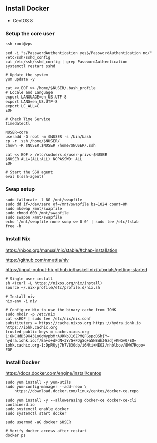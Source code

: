 ## Install Docker

* CentOS 8

### Setup the core user

```
ssh root@vps

sed -i "s/PasswordAuthentication yes$/PasswordAuthentication no/" /etc/ssh/sshd_config
cat /etc/ssh/sshd_config | grep PasswordAuthentication
systemctl restart sshd

# Update the system
yum update -y

cat << EOF >> /home/$NUSER/.bash_profile
# Locale and Language
export LANGUAGE=en_US.UTF-8
export LANG=en_US.UTF-8
export LC_ALL=C
EOF

# Check Time Service
timedatectl

NUSER=core
useradd -G root -m $NUSER -s /bin/bash
cp -r .ssh /home/$NUSER/
chown -R $NUSER.$NUSER /home/$NUSER/.ssh

cat << EOF > /etc/sudoers.d/user-privs-$NUSER
$NUSER ALL=(ALL:ALL) NOPASSWD: ALL
EOF

# Start the SSH agent
eval $(ssh-agent)
```

### Swap setup

```
sudo fallocate -l 8G /mnt/swapfile
sudo dd if=/dev/zero of=/mnt/swapfile bs=1024 count=8M
sudo mkswap /mnt/swapfile
sudo chmod 600 /mnt/swapfile
sudo swapon /mnt/swapfile
echo '/mnt/swapfile none swap sw 0 0' | sudo tee /etc/fstab
free -h
```

### Install Nix

https://nixos.org/manual/nix/stable/#chap-installation

https://github.com/nmattia/niv

https://input-output-hk.github.io/haskell.nix/tutorials/getting-started

```
# Single user install
sh <(curl -L https://nixos.org/nix/install)
source ~/.nix-profile/etc/profile.d/nix.sh

# Install niv
nix-env -i niv

# Configure Nix to use the binary cache from IOHK
sudo mkdir -p /etc/nix
cat <<EOF | sudo tee /etc/nix/nix.conf
substituters = https://cache.nixos.org https://hydra.iohk.io https://iohk.cachix.org
trusted-public-keys = cache.nixos.org-1:6NCHdD59X431o0gWypbMrAURkbJ16ZPMQFGspcDShjY= hydra.iohk.io:f/Ea+s+dFdN+3Y/G+FDgSq+a5NEWhJGzdjvKNGv0/EQ= iohk.cachix.org-1:DpRUyj7h7V830dp/i6Nti+NEO2/nhblbov/8MW7Rqoo=
EOF
```

### Install Docker

https://docs.docker.com/engine/install/centos

```
sudo yum install -y yum-utils
sudo yum-config-manager --add-repo \
    https://download.docker.com/linux/centos/docker-ce.repo

sudo yum install -y --allowerasing docker-ce docker-ce-cli containerd.io
sudo systemctl enable docker
sudo systemctl start docker

sudo usermod -aG docker $USER

# Verify docker access after restart
docker ps
```
